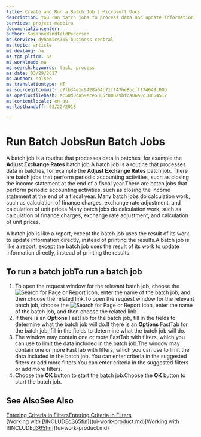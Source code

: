 ```yaml
---
title: Create and Run a Batch Job | Microsoft Docs
description: You run batch jobs to process data and update information, for example, to do periodic accounting activities, or to do calculations.
services: project-madeira
documentationcenter: 
author: SusanneWindfeldPedersen
ms.service: dynamics365-business-central
ms.topic: article
ms.devlang: na
ms.tgt_pltfrm: na
ms.workload: na
ms.search.keywords: task, process
ms.date: 03/29/2017
ms.author: solsen
ms.translationtype: HT
ms.sourcegitcommit: d7fb34e1c9428a64c71ff47be8bcff174649c00d
ms.openlocfilehash: ac50d0ca59ece5365c000a9bfca06a0c18654512
ms.contentlocale: en-au
ms.lasthandoff: 03/22/2018

---
```

# <a name="run-batch-jobs"></a><span data-ttu-id="56cb3-103">Run Batch Jobs</span><span class="sxs-lookup"><span data-stu-id="56cb3-103">Run Batch Jobs</span></span>
<span data-ttu-id="56cb3-104">A batch job is a routine that processes data in batches, for example the **Adjust Exchange Rates** batch job.</span><span class="sxs-lookup"><span data-stu-id="56cb3-104">A batch job is a routine that processes data in batches, for example the **Adjust Exchange Rates** batch job.</span></span> <span data-ttu-id="56cb3-105">There are batch jobs that perform periodic accounting activities, such as closing the income statement at the end of a fiscal year.</span><span class="sxs-lookup"><span data-stu-id="56cb3-105">There are batch jobs that perform periodic accounting activities, such as closing the income statement at the end of a fiscal year.</span></span> <span data-ttu-id="56cb3-106">Many batch jobs do calculation work, such as calculation of finance charges, exchange rate adjustment, and calculation of unit prices.</span><span class="sxs-lookup"><span data-stu-id="56cb3-106">Many batch jobs do calculation work, such as calculation of finance charges, exchange rate adjustment, and calculation of unit prices.</span></span>

<span data-ttu-id="56cb3-107">A batch job is like a report, except the batch job uses the result of its work to update information directly, instead of printing the results.</span><span class="sxs-lookup"><span data-stu-id="56cb3-107">A batch job is like a report, except the batch job uses the result of its work to update information directly, instead of printing the results.</span></span>

## <a name="to-run-a-batch-job"></a><span data-ttu-id="56cb3-108">To run a batch job</span><span class="sxs-lookup"><span data-stu-id="56cb3-108">To run a batch job</span></span>
1. <span data-ttu-id="56cb3-109">To open the request window for the relevant batch job, choose the ![Search for Page or Report](media/ui-search/search_small.png "Search for Page or Report icon") icon, enter the name of the batch job, and then choose the related link.</span><span class="sxs-lookup"><span data-stu-id="56cb3-109">To open the request window for the relevant batch job, choose the ![Search for Page or Report](media/ui-search/search_small.png "Search for Page or Report icon") icon, enter the name of the batch job, and then choose the related link.</span></span>
2. <span data-ttu-id="56cb3-110">If there is an **Options** FastTab for the batch job, fill in the fields to determine what the batch job will do.</span><span class="sxs-lookup"><span data-stu-id="56cb3-110">If there is an **Options** FastTab for the batch job, fill in the fields to determine what the batch job will do.</span></span>
3. <span data-ttu-id="56cb3-111">The window may contain one or more FastTab with filters, which you can use to limit the data included in the batch job.</span><span class="sxs-lookup"><span data-stu-id="56cb3-111">The window may contain one or more FastTab with filters, which you can use to limit the data included in the batch job.</span></span> <span data-ttu-id="56cb3-112">You can enter criteria in the suggested filters or add more filters.</span><span class="sxs-lookup"><span data-stu-id="56cb3-112">You can enter criteria in the suggested filters or add more filters.</span></span>
4. <span data-ttu-id="56cb3-113">Choose the **OK** button to start the batch job.</span><span class="sxs-lookup"><span data-stu-id="56cb3-113">Choose the **OK** button to start the batch job.</span></span>

## <a name="see-also"></a><span data-ttu-id="56cb3-114">See Also</span><span class="sxs-lookup"><span data-stu-id="56cb3-114">See Also</span></span>
[<span data-ttu-id="56cb3-115">Entering Criteria in Filters</span><span class="sxs-lookup"><span data-stu-id="56cb3-115">Entering Criteria in Filters</span></span>](ui-enter-criteria-filters.md)  
<span data-ttu-id="56cb3-116">[Working with [!INCLUDE[d365fin](includes/d365fin_md.md)]](ui-work-product.md)</span><span class="sxs-lookup"><span data-stu-id="56cb3-116">[Working with [!INCLUDE[d365fin](includes/d365fin_md.md)]](ui-work-product.md)</span></span>

